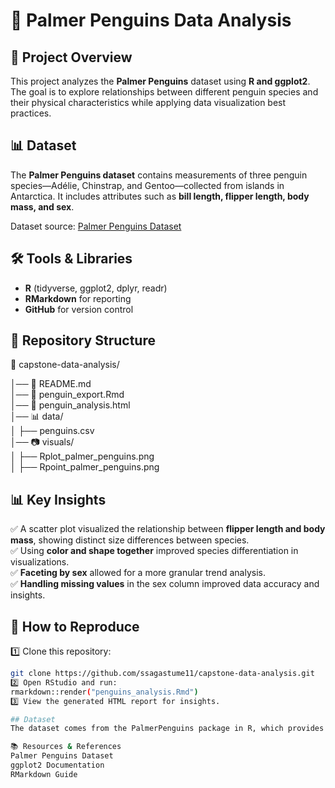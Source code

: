 # 🐧 Palmer Penguins Data Analysis

## 📌 Project Overview
This project analyzes the **Palmer Penguins** dataset using **R and ggplot2**. The goal is to explore relationships between different penguin species and their physical characteristics while applying data visualization best practices.  

## 📊 Dataset  
The **Palmer Penguins dataset** contains measurements of three penguin species—Adélie, Chinstrap, and Gentoo—collected from islands in Antarctica. It includes attributes such as **bill length, flipper length, body mass, and sex**.  

Dataset source: [Palmer Penguins Dataset](https://allisonhorst.github.io/palmerpenguins/)  

## 🛠️ Tools & Libraries  
- **R** (tidyverse, ggplot2, dplyr, readr)  
- **RMarkdown** for reporting  
- **GitHub** for version control  

## 📁 Repository Structure  
📁 capstone-data-analysis/

│── 📜 README.md        
│── 📜 penguin_export.Rmd  
│── 📜 penguin_analysis.html   
│── 📊 data/              
│    ├── penguins.csv  
│── 📷 visuals/         
│    ├── Rplot_palmer_penguins.png  
│    ├── Rpoint_palmer_penguins.png  



## 📊 Key Insights  
✅ A scatter plot visualized the relationship between **flipper length and body mass**, showing distinct size differences between species.  
✅ Using **color and shape together** improved species differentiation in visualizations.  
✅ **Faceting by sex** allowed for a more granular trend analysis.  
✅ **Handling missing values** in the sex column improved data accuracy and insights.  

## 🚀 How to Reproduce  
1️⃣ Clone this repository:  
```bash
git clone https://github.com/ssagastume11/capstone-data-analysis.git
2️⃣ Open RStudio and run:
rmarkdown::render("penguins_analysis.Rmd")
3️⃣ View the generated HTML report for insights.

## Dataset
The dataset comes from the PalmerPenguins package in R, which provides ecological data for three penguin species in Antarctica.

📚 Resources & References
Palmer Penguins Dataset
ggplot2 Documentation
RMarkdown Guide
